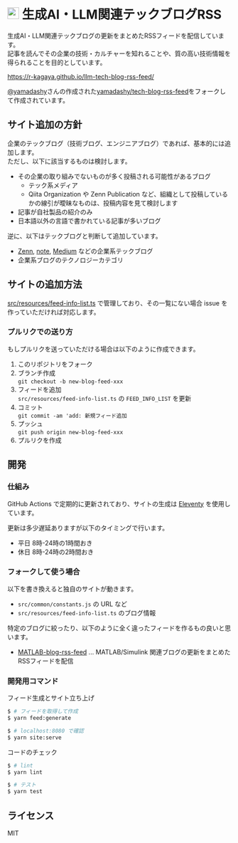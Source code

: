 # <img src="src/site/images/icon-transparent.png" height=26> 生成AI・LLM関連テックブログRSS
生成AI・LLM関連テックブログの更新をまとめたRSSフィードを配信しています。  
記事を読んでその企業の技術・カルチャーを知れることや、質の高い技術情報を得られることを目的としています。

https://r-kagaya.github.io/llm-tech-blog-rss-feed/

[@yamadashy](https://github.com/yamadashy)さんの作成された[yamadashy/tech-blog-rss-feed](https://github.com/yamadashy/tech-blog-rss-feed)をフォークして作成されています。

## サイト追加の方針
企業のテックブログ（技術ブログ、エンジニアブログ）であれば、基本的には追加します。  
ただし、以下に該当するものは検討します。

- その企業の取り組みでないものが多く投稿される可能性があるブログ
  - テック系メディア
  - Qiita Organization や Zenn Publication など、組織として投稿しているかの線引が曖昧なものは、投稿内容を見て検討します
- 記事が自社製品の紹介のみ
- 日本語以外の言語で書かれている記事が多いブログ

逆に、以下はテックブログと判断して追加しています。

- [Zenn](https://zenn.dev/), [note](https://note.com/), [Medium](https://medium.com/) などの企業系テックブログ
- 企業系ブログのテクノロジーカテゴリ

## サイトの追加方法
[src/resources/feed-info-list.ts](https://github.com/yamadashy/tech-blog-rss-feed/blob/main/src/resources/feed-info-list.ts) で管理しており、その一覧にない場合 issue を作っていただければ対応します。  

### プルリクでの送り方
もしプルリクを送っていただける場合は以下のように作成できます。

1. このリポジトリをフォーク
2. ブランチ作成  
   `git checkout -b new-blog-feed-xxx`
3. フィードを追加  
   `src/resources/feed-info-list.ts` の `FEED_INFO_LIST` を更新
4. コミット  
   `git commit -am 'add: 新規フィード追加`
5. プッシュ  
   `git push origin new-blog-feed-xxx`
6. プルリクを作成

## 開発

### 仕組み
GitHub Actions で定期的に更新されており、サイトの生成は [Eleventy](https://www.11ty.dev/) を使用しています。

更新は多少遅延ありますが以下のタイミングで行います。
- 平日 8時-24時の1時間おき
- 休日 8時-24時の2時間おき

### フォークして使う場合
以下を書き換えると独自のサイトが動きます。

- `src/common/constants.js` の URL など
- `src/resources/feed-info-list.ts` のブログ情報

特定のブログに絞ったり、以下のように全く違ったフィードを作るもの良いと思います。

- [MATLAB-blog-rss-feed](https://github.com/minoue-xx/MATLAB-blog-rss-feed) ... MATLAB/Simulink 関連ブログの更新をまとめたRSSフィードを配信

### 開発用コマンド
フィード生成とサイト立ち上げ
```bash
$ # フィードを取得して作成
$ yarn feed:generate

$ # localhost:8080 で確認
$ yarn site:serve
```

コードのチェック
```bash
$ # lint
$ yarn lint

$ # テスト
$ yarn test
```

## ライセンス
MIT
